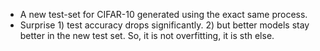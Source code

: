 - A new test-set for CIFAR-10 generated using the exact same process. 
- Surprise 1) test accuracy drops significantly. 2) but better models stay better in the new test set. So, it is not overfitting, it is sth else.
